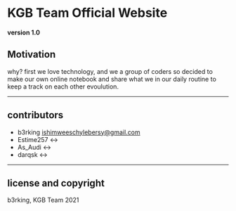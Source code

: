# KGB Team Official Website

**version 1.0**

## Motivation

why? first we love technology, and we a group of coders so decided to make our own online
notebook and share what we in our daily routine to keep a track on each other evoulution.

---
## contributors

- b3rking    <ishimweeschylebersy@gmail.com>
- Estime257  <->
- As_Audi    <->
- darqsk     <->

---

## license and copyright

b3rking, KGB Team 2021  
